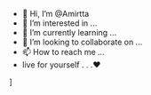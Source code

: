 - 👋 Hi, I’m @Amirtta
- 👀 I’m interested in ...
- 🌱 I’m currently learning ...
- 💞️ I’m looking to collaborate on ...
- 📫 How to reach me ...
-  live for yourself . . .❤

]
